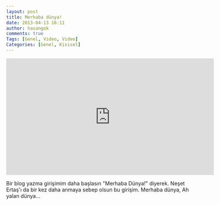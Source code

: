 ```yaml
---
layout: post
title: Merhaba dünya!
date: 2013-04-13 16:11
author: hasangok
comments: true
Tags: [Genel, Video, Video]
Categories: [Genel, Kisisel]
---
```

<iframe width="560" height="315" src="https://www.youtube.com/embed/haibIAXpkz8" frameborder="0" allowfullscreen></iframe>

Bir blog yazma girişimim daha başlasın "Merhaba Dünya!" diyerek. Neşet Ertaş'ı da bir kez daha anmaya sebep olsun bu girişim. Merhaba dünya, Ah yalan dünya...
